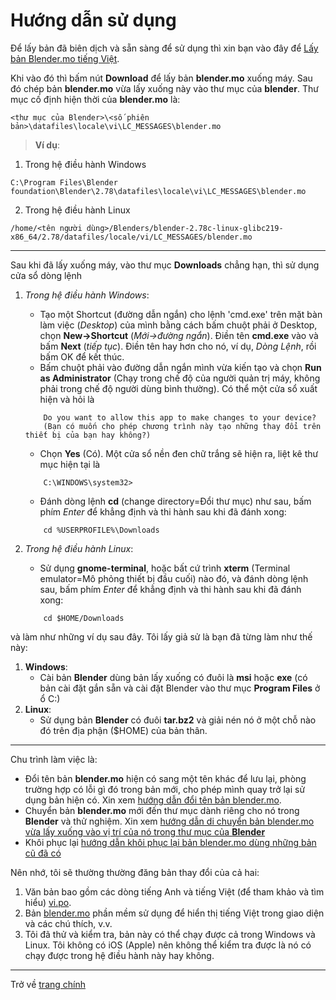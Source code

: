 # Hướng dẫn sử dụng
Để lấy bản đã biên dịch và sẵn sàng để sử dụng thì xin bạn vào đây để [Lấy bản Blender.mo tiếng Việt](https://github.com/hoangduytran/blender-internationalisation/blob/master/trunk/locale/vi/LC_MESSAGES/blender.mo).

Khi vào đó thì bấm nút **Download** để lấy bản **blender.mo** xuống máy. Sau đó chép bản **blender.mo** vừa lấy xuống này vào thư mục của **blender**. Thư mục cố định hiện thời của **blender.mo** là:

```
<thư mục của Blender>\<số phiên bản>\datafiles\locale\vi\LC_MESSAGES\blender.mo
```
>**Ví dụ**:
1. Trong hệ điều hành Windows
```
C:\Program Files\Blender foundation\Blender\2.78\datafiles\locale\vi\LC_MESSAGES\blender.mo
```
2. Trong hệ điều hành Linux
```
/home/<tên người dùng>/Blenders/blender-2.78c-linux-glibc219-x86_64/2.78/datafiles/locale/vi/LC_MESSAGES/blender.mo
```
---
Sau khi đã lấy xuống máy, vào thư mục **Downloads** chẳng hạn, thì sử dụng cửa sổ dòng lệnh 

1. *Trong hệ điều hành Windows*:

    - Tạo một Shortcut (đường dẫn ngắn) cho lệnh 'cmd.exe' trên mặt bàn làm việc (*Desktop*) của mình bằng cách bấm chuột phải ở Desktop, chọn **New->Shortcut** (*Mới->đường ngắn*). Điền tên **cmd.exe** vào và bấm **Next** (*tiếp tục*). Điền tên hay hơn cho nó, ví dụ, *Dòng Lệnh*, rồi bấm OK để kết thúc.
    - Bấm chuột phải vào đường dẫn ngắn mình vừa kiến tạo và chọn **Run as Administrator** (Chạy trong chế độ của người quản trị máy, không phải trong chế độ người dùng bình thường). Có thể một cửa sổ xuất hiện và hỏi là 
    ``` 
        Do you want to allow this app to make changes to your device?
        (Bạn có muốn cho phép chương trình này tạo những thay đổi trên thiết bị của bạn hay không?)
    ```   
    - Chọn **Yes** (Có). Một cửa sổ nền đen chữ trắng sẽ hiện ra, liệt kê thư mục hiện tại là 
   
    ```
        C:\WINDOWS\system32>
    ```
    - Đánh dòng lệnh **cd** (change directory=Đổi thư mục) như sau, bấm phím *Enter* để khẳng định và thi hành sau khi đã đánh xong:
    ```
        cd %USERPROFILE%\Downloads
    ```

2. *Trong hệ điều hành Linux*: 
    - Sử dụng **gnome-terminal**, hoặc bất cứ trình **xterm** (Terminal emulator=Mô phỏng thiết bị đầu cuối) nào đó, và đánh dòng lệnh sau, bấm phím *Enter* để khẳng định và thi hành sau khi đã đánh xong:
    ```
        cd $HOME/Downloads
    ```
    
và làm như những ví dụ sau đây. Tôi lấy giả sử là bạn đã từng làm như thế này:

1. **Windows**: 
    - Cài bản **Blender** dùng bản lấy xuống có đuôi là **msi** hoặc **exe** (có bản cài đặt gắn sẵn và cài đặt Blender vào thư mục **Program Files** ở ổ C:)
2. **Linux**:
    - Sử dụng bản **Blender** có đuôi **tar.bz2** và giải nén nó ở một chỗ nào đó trên địa phận ($HOME) của bản thân.
---
Chu trình làm việc là:
- Đổi tên bản **blender.mo** hiện có sang một tên khác để lưu lại, phòng trường hợp có lỗi gì đó trong bản mới, cho phép mình quay trở lại sử dụng bản hiện có. Xin xem [hướng dẫn đổi tên bản blender.mo](vi_rename_blender_mo.md).
- Chuyển bản **blender.mo** mới đến thư mục dành riêng cho nó trong **Blender** và thử nghiệm. Xin xem [hướng dẫn di chuyển bản blender.mo vừa lấy xuống vào vị trí của nó trong thư mục của **Blender**](vi_move_new_blender_mo_into_place.md)
- Khôi phục lại [hướng dẫn khôi phục lại bản blender.mo dùng những bản cũ đã có](vi_restore_from_backup_blender_mo.md)

Nên nhớ, tôi sẽ thường thường đăng bản thay đổi của cả hai:

1. Văn bản bao gồm các dòng tiếng Anh và tiếng Việt (để tham khảo và tìm hiểu) [vi.po](https://github.com/hoangduytran/blender-internationalisation/blob/master/trunk/po/vi.po).
2. Bản [blender.mo](https://github.com/hoangduytran/blender-internationalisation/blob/master/trunk/locale/vi/LC_MESSAGES/blender.mo) phần mềm sử dụng để hiển thị tiếng Việt trong giao diện và các chú thích, v.v.
3. Tôi đã thử và kiểm tra, bản này có thể chạy được cả trong Windows và Linux. Tôi không có iOS (Apple) nên không thể kiểm tra được là nó có chạy được trong hệ điều hành này hay không.
---
Trở về [trang chính](https://github.com/hoangduytran/blender-internationalisation)
